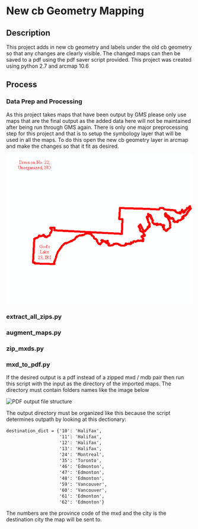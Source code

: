 # New cb Geometry Mapping

## Description

This project adds in new cb geometry and labels under the old cb geometry so that any changes are clearly visible. The changed maps can then be saved to a pdf using the pdf saver script provided. This project was created using python 2.7 and arcmap 10.6

## Process

### Data Prep and Processing

As this project takes maps that have been output by GMS please only use maps that are the final output as the added data here will not be maintained after being run through GMS again. There is only one major preprocessing step for this project and that is to setup the symbology layer that will be used in all the maps. To do this open the new cb geometry layer in arcmap and make the changes so that it fit as desired. 

![Example Symbology Image](images/new_cb_symbology.PNG)

### extract_all_zips.py

### augment_maps.py

### zip_mxds.py

### mxd_to_pdf.py

If the desired output is a pdf instead of a zipped mxd / mdb pair then run this script with the input as the directory of the imported maps. The directory must contain folders names like the image below

![PDF output file structure](imagess/pdf_desired_output.png)

The output directory must be organized like this because the script determines outpath by looking at this dectionary:
    
    destination_dict = {'10': 'Halifax',
                        '11': 'Halifax',
                        '12': 'Halifax',
                        '13': 'Halifax',
                        '24': 'Montreal',
                        '35': 'Toronto',
                        '46': 'Edmonton',
                        '47': 'Edmonton',
                        '48': 'Edmonton',
                        '59': 'Vancouver',
                        '60': 'Vancouver',
                        '61': 'Edmonton',
                        '62': 'Edmonton'} 

The numbers are the province code of the mxd and the city is the destination city the map will be sent to.